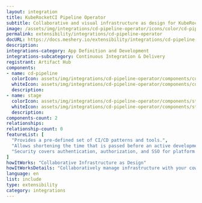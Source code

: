 ```yaml
---
layout: integration
title: KubeRocketCI Pipeline Operator
subtitle: Collaborative and visual infrastructure as design for KubeRocketCI Pipeline Operator
image: /assets/img/integrations/cd-pipeline-operator/icons/color/cd-pipeline-operator-color.svg
permalink: extensibility/integrations/cd-pipeline-operator
docURL: https://docs.meshery.io/extensibility/integrations/cd-pipeline-operator
description: 
integrations-category: App Definition and Development
integrations-subcategory: Continuous Integration & Delivery
registrant: Artifact Hub
components: 
- name: cd-pipeline
  colorIcon: assets/img/integrations/cd-pipeline-operator/components/cd-pipeline/icons/color/cd-pipeline-color.svg
  whiteIcon: assets/img/integrations/cd-pipeline-operator/components/cd-pipeline/icons/white/cd-pipeline-white.svg
  description: 
- name: stage
  colorIcon: assets/img/integrations/cd-pipeline-operator/components/stage/icons/color/stage-color.svg
  whiteIcon: assets/img/integrations/cd-pipeline-operator/components/stage/icons/white/stage-white.svg
  description: 
components-count: 2
relationships: 
relationship-count: 0
featureList: [
  "Provides a pre-defined set of CI/CD patterns and tools.",
  "Allows shortening the time that is passed before an active development.",
  "Security covers authentication, authorization, and SSO for platform services."
]
howItWorks: "Collaborative Infrastructure as Design"
howItWorksDetails: "Collaboratively manage infrastructure with your coworkers synchronously sharing the same designs."
language: en
list: include
type: extensibility
category: integrations
---
```

